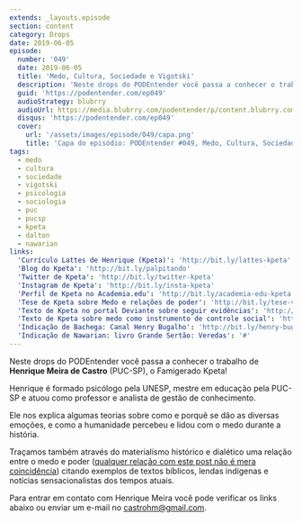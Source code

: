 ```yaml
---
extends: _layouts.episode
section: content
category: Drops
date: 2019-06-05
episode:
  number: '049'
  date: 2019-06-05
  title: 'Medo, Cultura, Sociedade e Vigotski'
  description: 'Neste drops do PODEntender você passa a conhecer o trabalho de Henrique Meira de Castro (PUC-SP), o Famigerado Kpeta!'
  guid: 'https://podentender.com/ep049'
  audioStrategy: blubrry
  audioUrl: https://media.blubrry.com/podentender/p/content.blubrry.com/podentender/PODEntender_49.mp3
  disqus: 'https://podentender.com/ep049'
  cover:
    url: '/assets/images/episode/049/capa.png'
    title: 'Capa do episódio: PODEntender #049, Medo, Cultura, Sociedade e Vigotski'
tags:
  - medo
  - cultura
  - sociedade
  - vigotski
  - psicologia
  - sociologia
  - puc
  - pucsp
  - kpeta
  - dalton
  - nawarian
links:
  'Currículo Lattes de Henrique (Kpeta)': 'http://bit.ly/lattes-kpeta'
  'Blog do Kpeta': 'http://bit.ly/palpitando'
  'Twitter de Kpeta': 'http://bit.ly/twitter-kpeta'
  'Instagram de Kpeta': 'http://bit.ly/insta-kpeta'
  'Perfil de Kpeta no Academia.edu': 'http://bit.ly/academia-edu-kpeta'
  'Tese de Kpeta sobre Medo e relações de poder': 'http://bit.ly/tese-vigotski'
  'Texto de Kpeta no portal Deviante sobre seguir evidências': 'http://bit.ly/deviante-kpeta-evidencias'
  'Texto de Kpeta sobre medo como instrumento de controle social': 'http://bit.ly/deviante-kpeta-medo'
  'Indicação de Bachega: Canal Henry Bugalho': 'http://bit.ly/henry-bugalho'
  'Indicação de Nawarian: livro Grande Sertão: Veredas': '#'
---
```


Neste drops do PODEntender você passa a conhecer o trabalho de **Henrique Meira de Castro** (PUC-SP), o Famigerado
Kpeta!

Henrique é formado psicólogo pela UNESP, mestre em educação pela PUC-SP e atuou como professor e analista de gestão de
conhecimento.

Ele nos explica algumas teorias sobre como e porquê se dão as diversas emoções, e como a humanidade percebeu e
lidou com o medo durante a história.

Traçamos também através do materialismo histórico e dialético uma relação entre o medo e poder
([qualquer relação com este post não é mera coincidência](/episodio/048-sobre-medo-e-vergonha-como-barreiras-para-superar-a-violencia-domestica-de-genero/))
citando exemplos de textos bíblicos, lendas indígenas e notícias sensacionalistas dos tempos atuais.

Para entrar em contato com Henrique Meira você pode verificar os links abaixo ou enviar um e-mail no [castrohm@gmail.com](mailto:castrohm@gmail.com).